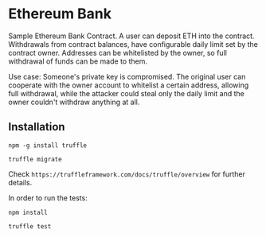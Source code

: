 

# Ethereum Bank

Sample Ethereum Bank Contract. A user can deposit ETH into the contract. Withdrawals from contract balances, have configurable daily limit set by the contract owner. Addresses can be whitelisted by the owner, so full withdrawal of funds can be made to them. 

Use case: Someone's private key is compromised. The original user can cooperate with the owner account to whitelist a certain address, allowing full withdrawal, while the attacker could steal only the daily limit and the owner couldn't withdraw anything at all.

## Installation

```npm -g install truffle```

```truffle migrate```

Check
`https://truffleframework.com/docs/truffle/overview` 
for further details.

In order to run the tests:

```npm install```

```truffle test```
